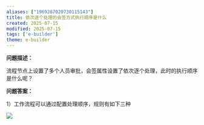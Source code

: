 ```yaml
---
aliases: ["1969287020730115143"]
title: 依次逐个处理的会签方式执行顺序是什么
created: 2025-07-15
modified: 2025-07-15
tags: ['e-builder']
theme: e-builder
---
```


**问题描述：**

流程节点上设置了多个人员审批，会签属性设置了依次逐个处理，此时的执行顺序是什么呢？

**问题答案：**

1）工作流程可以通过配置处理顺序，规则有如下三种

![](https://myhelpdoc.oss-cn-heyuan.aliyuncs.com/mdimages/004de6c30c1a4e26ed44748a5259d36b.jpg)


